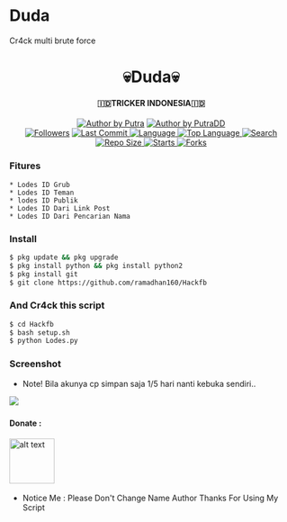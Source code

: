 # Duda
Cr4ck multi brute force

<h1 align="center">
    💀Duda💀
</h1>
<h4 align="center">
  🇮🇩TRICKER INDONESIA🇮🇩
</h4>
<p align="center">
<a href="#"><img title="Author by Putra" src="https://img.shields.io/badge/Coded%20By-PutraDD-brightgreen?"></a>
<a href="#"><img title="Author by PutraDD" src="https://img.shields.io/badge/Code%20-python2.7-blue?"></a>
<br>
<a href="https://github.com/Yayan-XD/followers">
<img title="Followers" src="https://img.shields.io/github/followers/PutraDD?label=Followers&color=blue&style=flat-square"></a>
<a href="https://github.com/PutraD/termux-style/stargazers/">
  <a href="https://github.com/ramadhan160/Hackfb">
    <img alt="Last Commit" src="https://img.shields.io/github/last-commit/Yayan-XD/Cr4ck.svg"/>
  </a>
  <a href="https://github.com/PutraDD/Cr4ck">
    <img alt="Language" src="https://img.shields.io/github/languages/count/Yayan-XD/Cr4ck.svg"/>
  </a>
  <a href="https://github.com/PutraDd/Cr4ck">
    <img alt="Top Language" src="https://img.shields.io/github/languages/top/PutraDd/Cr4ck.svg"/>
  </a>
  <a href="https://github.com/PutraDD/Cr4ck">
    <img alt="Search" src="https://img.shields.io/github/search/Dudapy/Craker/Cr4ck.svg"/>
  </a>
  <a href="https://github.com/PutraDD/Cr4ck">
    <img alt="Repo Size" src="https://img.shields.io/github/repo-size/PutraDD/Cr4ck.svg"/>
  </a>
  <a href="https://github.com/PutraDD/Cr4ck">
    <img alt="Starts" src="https://img.shields.io/github/stars/PutraDD/Cr4ck.svg"/>
  </a>
  <a href="https://github.com/PutraDD/Cr4ck">
    <img alt="Forks" src="https://img.shields.io/github/forks/Putra/Cr4ck.svg"/>
  </a>
</div>
<p align="center">

### Fitures
```
* Lodes ID Grub
* Lodes ID Teman
* lodes ID Publik
* Lodes ID Dari Link Post
* Lodes ID Dari Pencarian Nama
```
### Install
```bash
$ pkg update && pkg upgrade
$ pkg install python && pkg install python2
$ pkg install git
$ git clone https://github.com/ramadhan160/Hackfb
```
### And Cr4ck this script
```bash
$ cd Hackfb
$ bash setup.sh
$ python Lodes.py
```

### Screenshot
* Note! Bila akunya cp simpan saja 1/5 hari nanti kebuka sendiri..
<img src="https://github.com/PutraDD-XD/Cr4ck/blob/main/img/IMG_20210304_060211.jpg" />

##### 
#### Donate :

<a href="https://saweria.co/YayanXD"><img src="https://upload.wikimedia.org/wikipedia/commons/7/72/Logo_dana_blue.svg" alt="alt text" width="80" height="80"></a> &nbsp;&nbsp;

* Notice Me : Please Don't Change Name Author
Thanks For Using My Script
